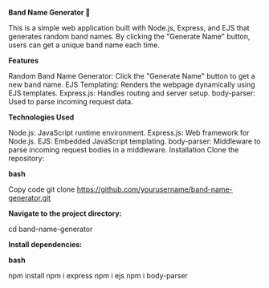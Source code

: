 **Band Name Generator 🎸**

This is a simple web application built with Node.js, Express, and EJS that generates random band names. By clicking the "Generate Name" button, users can get a unique band name each time.

**Features**

Random Band Name Generator: Click the "Generate Name" button to get a new band name.
EJS Templating: Renders the webpage dynamically using EJS templates.
Express.js: Handles routing and server setup.
body-parser: Used to parse incoming request data.

**Technologies Used**

Node.js: JavaScript runtime environment.
Express.js: Web framework for Node.js.
EJS: Embedded JavaScript templating.
body-parser: Middleware to parse incoming request bodies in a middleware.
Installation
Clone the repository:

**bash**

Copy code
git clone https://github.com/yourusername/band-name-generator.git

**Navigate to the project directory:**

cd band-name-generator

**Install dependencies:**

**bash**

npm install
npm i express
npm i ejs
npm i body-parser
